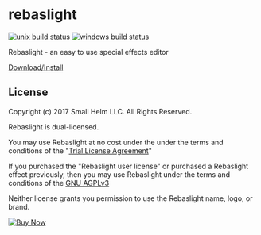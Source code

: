 # rebaslight

[![unix build status](https://api.travis-ci.org/rebaslight/rebaslight.svg)](https://travis-ci.org/rebaslight/rebaslight)
[![windows build status](https://ci.appveyor.com/api/projects/status/g0d8vni9bnvc58wj?svg=true)](https://ci.appveyor.com/project/farskipper/rebaslight)

Rebaslight - an easy to use special effects editor

[Download/Install](http://www.rebaslight.com/#download)

## License

Copyright (c) 2017 Small Helm LLC. All Rights Reserved.

Rebaslight is dual-licensed.

You may use Rebaslight at no cost under the under the terms and conditions of the "[Trial License Agreement](https://github.com/rebaslight/rebaslight/blob/master/TRIAL-LICENSE.md)"

If you purchased the "Rebaslight user license" or purchased a Rebaslight effect previously, then you may use Rebaslight under the terms and conditions of the [GNU AGPLv3](https://github.com/rebaslight/rebaslight/blob/master/AGPL-3.0)

Neither license grants you permission to use the Rebaslight name, logo, or brand.

[![Buy Now](https://www.paypalobjects.com/en_US/i/btn/btn_buynowCC_LG.gif)](https://www.paypal.com/cgi-bin/webscr?cmd=_s-xclick&hosted_button_id=JB9JVER43JHE2)
